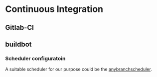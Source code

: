 # Continuous Integration
## Gitlab-CI


## buildbot

### Scheduler configuratoin
A suitable scheduler for our purpose could be the
[anybranchscheduler](http://docs.buildbot.net/current/manual/cfg-schedulers.html#anybranchscheduler).

